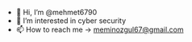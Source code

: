 - 👋 Hi, I’m @mehmet6790
- 👀 I’m interested in cyber security
- 📫 How to reach me -> meminozgul67@gmail.com
  

<!---
zonguldakli6790/zonguldakli6790 is a ✨ special ✨ repository because its `README.md` (this file) appears on your GitHub profile.
You can click the Preview link to take a look at your changes.
--->
